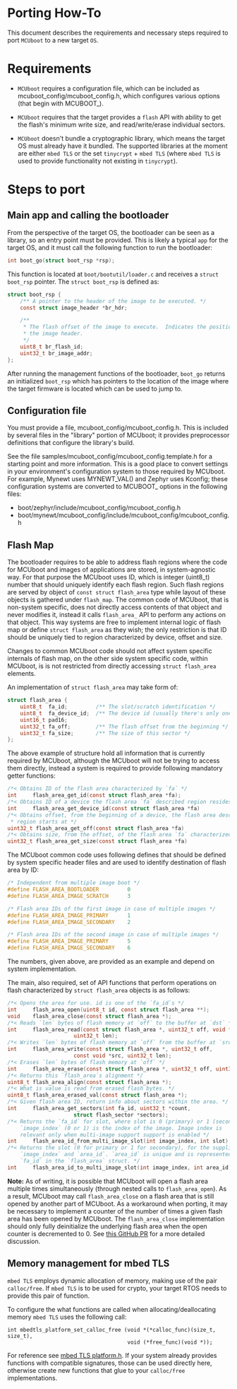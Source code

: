 # Porting How-To

This document describes the requirements and necessary steps required to port
`MCUboot` to a new target `OS`.

# Requirements

* `MCUboot` requires a configuration file, which can be included as
   mcuboot_config/mcuboot_config.h, which configures various options
   (that begin with MCUBOOT_).

* `MCUboot` requires that the target provides a `flash` API with ability to
  get the flash's minimum write size, and read/write/erase individual sectors.

* `MCUboot` doesn't bundle a cryptographic library, which means the target
  OS must already have it bundled. The supported libraries at the moment are
  either `mbed TLS` or the set `tinycrypt` + `mbed TLS` (where `mbed TLS` is
  used to provide functionality not existing in `tinycrypt`).

# Steps to port

## Main app and calling the bootloader

From the perspective of the target OS, the bootloader can be seen as a library,
so an entry point must be provided. This is likely a typical `app` for the
target OS, and it must call the following function to run the bootloader:

```c
int boot_go(struct boot_rsp *rsp);
```

This function is located at `boot/bootutil/loader.c` and receives a `struct
boot_rsp` pointer. The `struct boot_rsp` is defined as:

```c
struct boot_rsp {
    /** A pointer to the header of the image to be executed. */
    const struct image_header *br_hdr;

    /**
     * The flash offset of the image to execute.  Indicates the position of
     * the image header.
     */
    uint8_t br_flash_id;
    uint32_t br_image_addr;
};
```

After running the management functions of the bootloader, `boot_go` returns
an initialized `boot_rsp` which has pointers to the location of the image
where the target firmware is located which can be used to jump to.

## Configuration file

You must provide a file, mcuboot_config/mcuboot_config.h. This is
included by several files in the "library" portion of MCUboot; it
provides preprocessor definitions that configure the library's
build.

See the file samples/mcuboot_config/mcuboot_config.template.h for a
starting point and more information. This is a good place to convert
settings in your environment's configuration system to those required
by MCUboot. For example, Mynewt uses MYNEWT_VAL() and Zephyr uses
Kconfig; these configuration systems are converted to MCUBOOT_ options
in the following files:

- boot/zephyr/include/mcuboot_config/mcuboot_config.h
- boot/mynewt/mcuboot_config/include/mcuboot_config/mcuboot_config.h

## Flash Map

The bootloader requires to be able to address flash regions where the code
for MCUboot and images of applications are stored, in system-agnostic way.
For that purpose the MCUboot uses ID, which is integer (uint8_t) number
that should uniquely identify each flash region.
Such flash regions are served by object of `const struct flash_area` type while
layout of these objects is gathered under `flash_map`.
The common code of MCUboot, that is non-system specific, does not directly
access contents of that object and never modifies it, instead it calls
`flash_area_` API to perform any actions on that object.
This way systems are free to implement internal logic of flash map or define
`struct flash_area` as they wish; the only restriction is that ID should be
uniquely tied to region characterized by device, offset and size.

Changes to common MCUboot code should not affect system specific internals
of flash map, on the other side system specific code, within MCUboot, is
is not restricted from directly accessing `struct flash_area` elements.


An implementation of `struct flash_area` may take form of:
```c
struct flash_area {
    uint8_t  fa_id;         /** The slot/scratch identification */
    uint8_t  fa_device_id;  /** The device id (usually there's only one) */
    uint16_t pad16;
    uint32_t fa_off;        /** The flash offset from the beginning */
    uint32_t fa_size;       /** The size of this sector */
};
```
The above example of structure hold all information that is currently required
by MCUboot, although the MCUboot will not be trying to access them directly,
instead a system is required to provide following mandatory getter functions:

```c
/*< Obtains ID of the flash area characterized by `fa` */
int     flash_area_get_id(const struct flash_area *fa);
/*< Obtains ID of a device the flash area `fa` described region resides on */
int     flash_area_get_device_id(const struct flash_area *fa)
/*< Obtains offset, from the beginning of a device, the flash area described
 * region starts at */
uint32_t flash_area_get_off(const struct flash_area *fa)
/*< Obtains size, from the offset, of the flash area `fa` characterized region */
uint32_t flash_area_get_size(const struct flash_area *fa)

```

The MCUboot common code uses following defines that should be defined by system
specific header files and are used to identify destination of flash area by ID:

```c
/* Independent from multiple image boot */
#define FLASH_AREA_BOOTLOADER         0
#define FLASH_AREA_IMAGE_SCRATCH      3
```
```c
/* Flash area IDs of the first image in case of multiple images */
#define FLASH_AREA_IMAGE_PRIMARY      1
#define FLASH_AREA_IMAGE_SECONDARY    2
```
```c
/* Flash area IDs of the second image in case of multiple images */
#define FLASH_AREA_IMAGE_PRIMARY      5
#define FLASH_AREA_IMAGE_SECONDARY    6
```

The numbers, given above, are provided as an example and depend on system
implementation.

The main, also required, set of API functions that perform operations on
flash characterized by `struct flash_area` objects is as follows:

```c
/*< Opens the area for use. id is one of the `fa_id`s */
int     flash_area_open(uint8_t id, const struct flash_area **);
void    flash_area_close(const struct flash_area *);
/*< Reads `len` bytes of flash memory at `off` to the buffer at `dst` */
int     flash_area_read(const struct flash_area *, uint32_t off, void *dst,
                     uint32_t len);
/*< Writes `len` bytes of flash memory at `off` from the buffer at `src` */
int     flash_area_write(const struct flash_area *, uint32_t off,
                     const void *src, uint32_t len);
/*< Erases `len` bytes of flash memory at `off` */
int     flash_area_erase(const struct flash_area *, uint32_t off, uint32_t len);
/*< Returns this `flash_area`s alignment */
uint8_t flash_area_align(const struct flash_area *);
/*< What is value is read from erased flash bytes. */
uint8_t flash_area_erased_val(const struct flash_area *);
/*< Given flash area ID, return info about sectors within the area. */
int     flash_area_get_sectors(int fa_id, uint32_t *count,
                     struct flash_sector *sectors);
/*< Returns the `fa_id` for slot, where slot is 0 (primary) or 1 (secondary).
    `image_index` (0 or 1) is the index of the image. Image index is
    relevant only when multi-image support support is enabled */
int     flash_area_id_from_multi_image_slot(int image_index, int slot);
/*< Returns the slot (0 for primary or 1 for secondary), for the supplied
    `image_index` and `area_id`. `area_id` is unique and is represented by
    `fa_id` in the `flash_area` struct. */
int     flash_area_id_to_multi_image_slot(int image_index, int area_id);
```

**Note:** As of writing, it is possible that MCUboot will open a flash area multiple times simultaneously (through nested calls to `flash_area_open`). As a result, MCUboot may call `flash_area_close` on a flash area that is still opened by another part of MCUboot. As a workaround when porting, it may be necessary to implement a counter of the number of times a given flash area has been opened by MCUboot. The `flash_area_close` implementation should only fully deinitialize the underlying flash area when the open counter is decremented to 0. See [this GitHub PR](https://github.com/mcu-tools/mcuboot/pull/894/) for a more detailed discussion.

## Memory management for mbed TLS

`mbed TLS` employs dynamic allocation of memory, making use of the pair
`calloc/free`. If `mbed TLS` is to be used for crypto, your target RTOS
needs to provide this pair of function.

To configure the what functions are called when allocating/deallocating
memory `mbed TLS` uses the following call:

```
int mbedtls_platform_set_calloc_free (void *(*calloc_func)(size_t, size_t),
                                      void (*free_func)(void *));
```

For reference see [mbed TLS platform.h](https://tls.mbed.org/api/platform_8h.html).
If your system already provides functions with compatible signatures, those can
be used directly here, otherwise create new functions that glue to your
`calloc/free` implementations.
